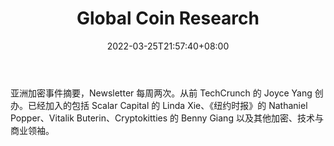 ﻿---
weight: 
title: "Global Coin Research"
description: "亚洲加密事件摘要，Newsletter 每周两次"
date: 2022-03-25T21:57:40+08:00
lastmod: 2022-03-25T16:45:40+08:00
draft: false
authors: ["Metabd"]
featuredImage: "global-coin-research.jpg"
link: ""
tags: ["元宇宙资讯","Global Coin Research"]
categories: ["navigation"]
navigation: ["元宇宙资讯"]
lightgallery: true
toc: true
pinned: false
recommend: false
recommend1: false
---
亚洲加密事件摘要，Newsletter 每周两次。从前 TechCrunch 的 Joyce Yang 创办。已经加入的包括 Scalar Capital 的 Linda Xie、《纽约时报》的 Nathaniel Popper、Vitalik Buterin、Cryptokitties 的 Benny Giang 以及其他加密、技术与商业领袖。
